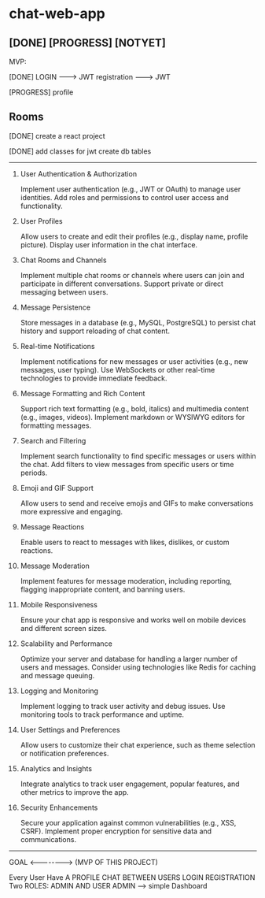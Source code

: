 # chat-web-app

[DONE] 
[PROGRESS]
[NOTYET]
---------------------------------------------------------------------------
MVP:

[DONE] LOGIN ---> JWT
registration ---> JWT



[PROGRESS] profile


Rooms
-------------------------------------------------------------
[DONE] create a react project 

[DONE] add classes for jwt
create db tables




-----------------------------------------------------------------------------
1. User Authentication & Authorization

   Implement user authentication (e.g., JWT or OAuth) to manage user identities.
   Add roles and permissions to control user access and functionality.

2. User Profiles

   Allow users to create and edit their profiles (e.g., display name, profile picture).
   Display user information in the chat interface.

3. Chat Rooms and Channels

   Implement multiple chat rooms or channels where users can join and participate in different conversations.
   Support private or direct messaging between users.

4. Message Persistence

   Store messages in a database (e.g., MySQL, PostgreSQL) to persist chat history and support reloading of chat content.

5. Real-time Notifications

   Implement notifications for new messages or user activities (e.g., new messages, user typing).
   Use WebSockets or other real-time technologies to provide immediate feedback.

6. Message Formatting and Rich Content

   Support rich text formatting (e.g., bold, italics) and multimedia content (e.g., images, videos).
   Implement markdown or WYSIWYG editors for formatting messages.

7. Search and Filtering

   Implement search functionality to find specific messages or users within the chat.
   Add filters to view messages from specific users or time periods.

8. Emoji and GIF Support

   Allow users to send and receive emojis and GIFs to make conversations more expressive and engaging.

9. Message Reactions

   Enable users to react to messages with likes, dislikes, or custom reactions.

10. Message Moderation

    Implement features for message moderation, including reporting, flagging inappropriate content, and banning users.

11. Mobile Responsiveness

    Ensure your chat app is responsive and works well on mobile devices and different screen sizes.

12. Scalability and Performance

    Optimize your server and database for handling a larger number of users and messages.
    Consider using technologies like Redis for caching and message queuing.

13. Logging and Monitoring

    Implement logging to track user activity and debug issues.
    Use monitoring tools to track performance and uptime.

14. User Settings and Preferences

    Allow users to customize their chat experience, such as theme selection or notification preferences.

15. Analytics and Insights

    Integrate analytics to track user engagement, popular features, and other metrics to improve the app.

16. Security Enhancements

    Secure your application against common vulnerabilities (e.g., XSS, CSRF).
    Implement proper encryption for sensitive data and communications.
----------------------------------------------------------------------------------

GOAL <--------> (MVP OF THIS PROJECT)

Every User Have A PROFILE
CHAT BETWEEN USERS
LOGIN
REGISTRATION
Two ROLES: ADMIN AND USER
ADMIN --> simple Dashboard

